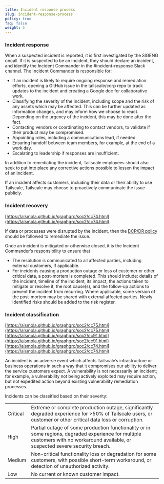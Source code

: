 ```yaml
---
title: Incident response process
slug: incident-response-process
policy: true
faq: false
weight: 5
---
```


### Incident response

When a suspected incident is reported, it is first investigated by the SIGENG
oncall. If it is suspected to be an incident, they should declare an incident,
and identify the Incident Commander in the #incident-response Slack channel.
The Incident Commander is responsible for:

* If an incident is likely to require ongoing response and remediation efforts,
  opening a GitHub issue in the tailscale/corp repo to track updates to
  the incident and creating a Google doc for collaborative work.
* Classifying the severity of the incident, including scope and the risk of any
  assets which may be affected. This can be further updated as information
  changes, and may inform how we choose to react. Depending on the urgency of
  the incident, this may be done after the fact.
* Contacting vendors or coordinating to contact vendors, to validate if their
  product may be compromised.
* Appointing roles, including a communications lead, if needed.
* Ensuring handoff between team members, for example, at the end of a work day.
* Escalating to leadership if responses are insufficient.

In addition to remediating the incident, Tailscale employees should also seek
to put into place any corrective actions possible to lessen the impact of an
incident.

If an incident affects customers, including their data or their ability to use
Tailscale, Tailscale may choose to proactively communicate the issue publicly.

### Incident recovery
[https://alsmola.github.io/graphgrc/soc2/cc74.html](https://alsmola.github.io/graphgrc/soc2/cc74.html)

If data or processes were disrupted by the incident, then the [BCP/DR policy](/security-policies/bcp-dr/)
should be followed to remediate the issue.

Once an incident is mitigated or otherwise closed, it is the Incident
Commander’s responsibility to ensure that

* The resolution is communicated to all affected parties, including external
  customers, if applicable.
* For incidents causing a production outage or loss of customer or other
  critical data, a post-mortem is completed. This should include: details of
  the incident, timeline of the incident, its impact, the actions taken to
  mitigate or resolve it, the root cause(s), and the follow-up actions to
  prevent the incident from recurring. Where applicable, some version of the
  post-mortem may be shared with external affected parties. Newly identified
  risks should be added to the risk register.

### Incident classification
[https://alsmola.github.io/graphgrc/soc2/cc75.html](https://alsmola.github.io/graphgrc/soc2/cc75.html)
[https://alsmola.github.io/graphgrc/soc2/cc91.html](https://alsmola.github.io/graphgrc/soc2/cc91.html)
[https://alsmola.github.io/graphgrc/soc2/cc74.html](https://alsmola.github.io/graphgrc/soc2/cc74.html)

An incident is an adverse event which affects Tailscale’s infrastructure or
business operations in such a way that it compromises our ability to deliver
the service customers expect. A vulnerability is not necessarily an incident;
for example, a vulnerability not being actively exploited may require action,
but not expedited action beyond existing vulnerability remediation processes.

Incidents can be classified based on their severity:

<table>
  <tr>
    <td>Critical</td>
    <td>
    Extreme or complete production outage, significantly degraded experience
    for >50% of Tailscale users, or customer or other critical data loss or
    corruption.
    </td>
  </tr>
  <tr>
    <td>High</td>
    <td>
    Partial outage of some production functionality or in some regions,
    degraded experience for multiple customers with no workaround available, or
    suspected severe security breach.
    </td>
  </tr>
  <tr>
    <td>Medium</td>
    <td>
    Non-critical functionality loss or degradation for some customers, with
    possible short-term workaround, or detection of unauthorized activity.
    </td>
  </tr>
  <tr>
    <td>Low</td>
    <td>
    No current or known customer impact.
    </td>
  </tr>
</table>


